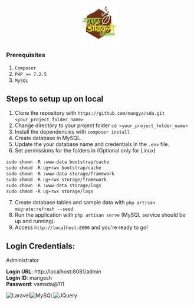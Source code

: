 <div align="center">
    <img src="/public/img/logo.jpg">
</div>

### Prerequisites

1. ```Composer```
2. ```PHP >= 7.2.5```
3. ```MySQL```

## Steps to setup up on local

1. Clone the repository with `https://github.com/mangya/sda.git <your_project_folder_name>`
2. Change directory to your project folder `cd <your_project_folder_name>`
3. Install the dependencies with `composer install`
4. Create database in MySQL.
5. Update the your database name and credentials in the `.env` file.
6. Set permissions for the folders in (Optional only for Linux)

```
sudo chown -R :www-data bootstrap/cache
sudo chmod -R ug+rwx bootstrap/cache
sudo chown -R :www-data storage/framework
sudo chmod -R ug+rwx storage/framework
sudo chown -R :www-data storage/logs
sudo chmod -R ug+rwx storage/logs
```
7. Create database tables and sample data with `php artisan migrate:refresh --seed`
8. Run the application with `php artisan serve` (MySQL service should be up and running).
9. Access `http://localhost:8000` and you're ready to go!
  
## Login Credentials:
  
Administrator

**Login URL**: http://localhost:8081/admin  
**Login ID**: mangesh  
**Password**: vsmsda@111

<img alt="Laravel" src="https://img.shields.io/badge/laravel-%23FF2D20.svg?&style=for-the-badge&logo=laravel&logoColor=white"/><img alt="MySQL" src="https://img.shields.io/badge/MySQL-00000F?style=for-the-badge&logo=mysql&logoColor=white"/><img alt="JQuery" src="https://img.shields.io/badge/jQuery-0769AD?style=for-the-badge&logo=jquery&logoColor=white"/>